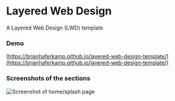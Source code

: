 # Layered Web Design
A Layered Web Design (LWD) template

### Demo
[https://brianhaferkamp.github.io/layered-web-design-template/](https://brianhaferkamp.github.io/layered-web-design-template/)

### Screenshots of the sections

![Screenshot of home/splash page](https://github.com/brianhaferkamp/layered-web-design-template/blob/gh-pages/img/2017-02-13_074545.jpg "Photo of the home/splash page that sits under all of the layers]")

